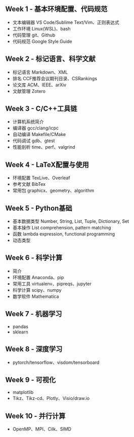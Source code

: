 ## Week 1 - 基本环境配置、代码规范
* 文本编辑器 VS Code/Sublime Text/Vim、正则表达式
* 工作环境 Linux(WSL)、bash
* 代码管理 git、Github
* 代码规范 Google Style Guide

## Week 2 - 标记语言、科学文献
* 标记语言 Markdown、XML
* 排名 CCF推荐会议期刊目录、CSRankings
* 论文库 ACM、IEEE、arXiv
* 文献管理 Zotero

## Week 3 - C/C++工具链
* 计算机系统简介
* 编译器 gcc/clang/icpc
* 自动编译 Makefile/CMake
* 代码调试 gdb、gtest
* 性能剖析 time、perf、valgrind

## Week 4 - LaTeX配置与使用
* 环境配置 TexLive、Overleaf
* 参考文献 BibTex
* 常用包 graphicx、geometry、algorithm

## Week 5 - Python基础
* 基本数据类型 Number, String, List, Tuple, Dictionary, Set
* 基本操作 List comprehension, pattern matching
* 函数 lambda expression, functional programming
* 动态类型

## Week 6 - 科学计算
* 简介
* 环境配置 Anaconda、pip
* 常用工具 virtualenv、pipreqs、jupyter
* 科学计算 scipy、numpy
* 数学软件 Mathematica

## Week 7 - 机器学习
* pandas
* sklearn

## Week 8 - 深度学习
* pytorch/tensorflow、visdom/tensorboard

## Week 9 - 可视化
* matplotlib
* Tikz、Tikz-cd、Plotly、Visio/draw.io

## Week 10 - 并行计算
* OpenMP、MPI、Cilk、SIMD